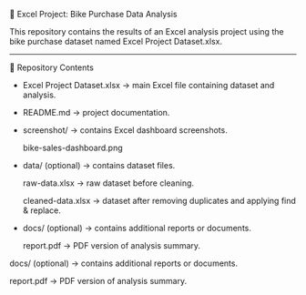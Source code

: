 🚴 Excel Project: Bike Purchase Data Analysis

This repository contains the results of an Excel analysis project using the bike purchase dataset named Excel Project Dataset.xlsx.

---

📂 Repository Contents

* Excel Project Dataset.xlsx → main Excel file containing dataset and analysis.

* README.md → project documentation.

* screenshot/ → contains Excel dashboard screenshots.

  bike-sales-dashboard.png

* data/ (optional) → contains dataset files.

  raw-data.xlsx → raw dataset before cleaning.

  cleaned-data.xlsx → dataset after removing duplicates and applying find & replace.

* docs/ (optional) → contains additional reports or documents.

  report.pdf → PDF version of analysis summary.

docs/ (optional) → contains additional reports or documents.

report.pdf → PDF version of analysis summary.
